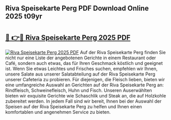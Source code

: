 ## Riva Speisekarte Perg PDF Download Online 2025 t09yr

# <h2><a href="http://gccb9a.nevu.top/?p=Riva+Speisekarte+Perg">🔗 👉🔴 Riva Speisekarte Perg 2025 PDF</a></h2>

[![Riva Speisekarte Perg 2025 PDF](https://i.imgur.com/dBaPXMq.png)](http://gccb9a.nevu.top/?p=Riva+Speisekarte+Perg)
Auf der Riva Speisekarte Perg finden Sie nicht nur eine Liste der angebotenen Gerichte in einem Restaurant oder Café, sondern auch etwas, das für Ihren Geschmack köstlich und geeignet ist. Wenn Sie etwas Leichtes und Frisches suchen, empfehlen wir Ihnen, unsere Salate aus unserer Salatabteilung auf der Riva Speisekarte Perg unserer Cafeteria zu probieren. Für diejenigen, die Fleisch lieben, bieten wir eine umfangreiche Auswahl an Gerichten auf der Riva Speisekarte Perg an: Rindfleisch, Schweinefleisch, Huhn und Fisch. Unseren Auserwählten bieten wir exquisite Gerichte wie Schaschlik und Steak an, die auf Holzkohle zubereitet werden. In jedem Fall sind wir bereit, Ihnen bei der Auswahl der Speisen auf der Riva Speisekarte Perg zu helfen und Ihnen einen komfortablen und angenehmen Service zu bieten.
